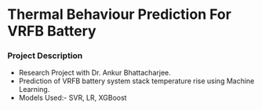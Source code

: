 # Thermal Behaviour Prediction For VRFB Battery

### Project Description
* Research Project with Dr. Ankur Bhattacharjee.
* Prediction of VRFB battery system stack temperature rise using Machine Learning.
* Models Used:- SVR, LR, XGBoost


